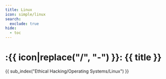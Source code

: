 ```yaml
---
title: Linux
icon: simple/linux
search:
  exclude: true
hide:
  - toc
---
```


# :{{ icon|replace("/", "-") }}: {{ title }}

{{ sub_index("Ethical Hacking/Operating Systems/Linux") }}
